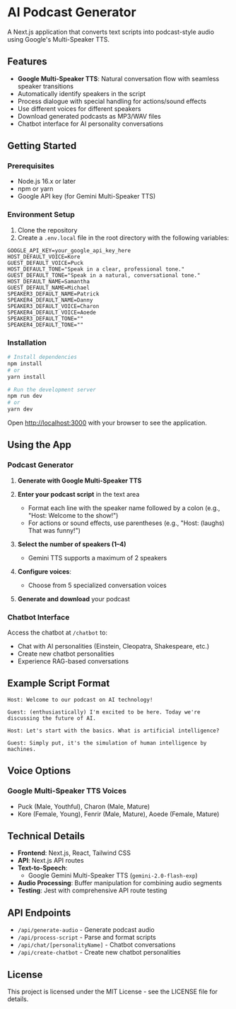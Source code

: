 # AI Podcast Generator

A Next.js application that converts text scripts into podcast-style audio using Google's Multi-Speaker TTS.

## Features

- **Google Multi-Speaker TTS**: Natural conversation flow with seamless speaker transitions
- Automatically identify speakers in the script
- Process dialogue with special handling for actions/sound effects
- Use different voices for different speakers
- Download generated podcasts as MP3/WAV files
- Chatbot interface for AI personality conversations


## Getting Started

### Prerequisites

- Node.js 16.x or later
- npm or yarn
- Google API key (for Gemini Multi-Speaker TTS)

### Environment Setup

1. Clone the repository
2. Create a `.env.local` file in the root directory with the following variables:

```
GOOGLE_API_KEY=your_google_api_key_here
HOST_DEFAULT_VOICE=Kore
GUEST_DEFAULT_VOICE=Puck
HOST_DEFAULT_TONE="Speak in a clear, professional tone."
GUEST_DEFAULT_TONE="Speak in a natural, conversational tone."
HOST_DEFAULT_NAME=Samantha
GUEST_DEFAULT_NAME=Michael
SPEAKER3_DEFAULT_NAME=Patrick
SPEAKER4_DEFAULT_NAME=Danny
SPEAKER3_DEFAULT_VOICE=Charon
SPEAKER4_DEFAULT_VOICE=Aoede
SPEAKER3_DEFAULT_TONE=""
SPEAKER4_DEFAULT_TONE=""
```

### Installation

```bash
# Install dependencies
npm install
# or
yarn install

# Run the development server
npm run dev
# or
yarn dev
```

Open [http://localhost:3000](http://localhost:3000) with your browser to see the application.

## Using the App

### Podcast Generator

1. **Generate with Google Multi-Speaker TTS**

2. **Enter your podcast script** in the text area
   - Format each line with the speaker name followed by a colon (e.g., "Host: Welcome to the show!")
   - For actions or sound effects, use parentheses (e.g., "Host: (laughs) That was funny!")

3. **Select the number of speakers (1–4)**
   - Gemini TTS supports a maximum of 2 speakers

3. **Configure voices**:
   - Choose from 5 specialized conversation voices

4. **Generate and download** your podcast

### Chatbot Interface

Access the chatbot at `/chatbot` to:
- Chat with AI personalities (Einstein, Cleopatra, Shakespeare, etc.)
- Create new chatbot personalities
- Experience RAG-based conversations

## Example Script Format

```
Host: Welcome to our podcast on AI technology!

Guest: (enthusiastically) I'm excited to be here. Today we're discussing the future of AI.

Host: Let's start with the basics. What is artificial intelligence?

Guest: Simply put, it's the simulation of human intelligence by machines.
```

## Voice Options

### Google Multi-Speaker TTS Voices
- Puck (Male, Youthful), Charon (Male, Mature)
- Kore (Female, Young), Fenrir (Male, Mature), Aoede (Female, Mature)

## Technical Details

- **Frontend**: Next.js, React, Tailwind CSS
- **API**: Next.js API routes
- **Text-to-Speech**: 
  - Google Gemini Multi-Speaker TTS (`gemini-2.0-flash-exp`)
- **Audio Processing**: Buffer manipulation for combining audio segments
- **Testing**: Jest with comprehensive API route testing

## API Endpoints

- `/api/generate-audio` - Generate podcast audio
- `/api/process-script` - Parse and format scripts
- `/api/chat/[personalityName]` - Chatbot conversations
- `/api/create-chatbot` - Create new chatbot personalities

## License

This project is licensed under the MIT License - see the LICENSE file for details.